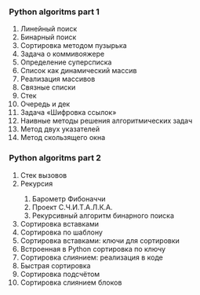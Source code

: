 ### Python algoritms part 1
<ol>
<li>Линейный поиск</li>
<li>Бинарный поиск</li>
<li>Сортировка методом пузырька</li>
<li>Задача о коммивояжере</li>
<li>Определение суперсписка</li>
<li>Список как динамический массив</li>
<li>Реализация массивов</li>
<li>Связные списки</li>
<li>Стек</li>
<li>Очередь и дек</li>
<li>Задача «Шифровка ссылок»</li>
<li>Наивные методы решения алгоритмических задач</li>
<li>Метод двух указателей</li>
<li>Метод скользящего окна</li>
</ol>

### Python algoritms part 2
<ol>
<li>Стек вызовов</li>
<li>Рекурсия</li>
<ol>
<li>Барометр Фибоначчи</li>
<li>Проект С.Ч.И.Т.А.Л.К.А.</li>
<li>Рекурсивный алгоритм бинарного поиска</li>
</ol>
<li>Сортировка вставками</li>
<li>Сортировка по шаблону</li>
<li>Сортировка вставками: ключи для сортировки</li>
<li>Встроенная в Python сортировка по ключу</li>
<li>Сортировка слиянием: реализация в коде</li>
<li>Быстрая сортировка</li>
<li>Сортировка подсчётом</li>
<li>Сортировка слиянием блоков</li>
</ol>
